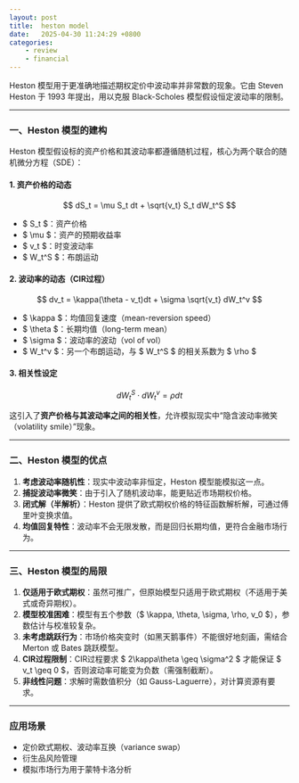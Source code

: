```yaml
---
layout: post
title:  heston model
date:   2025-04-30 11:24:29 +0800
categories: 
    - review 
    - financial
---
```


<script>
  MathJax = {
    tex: {
      inlineMath: [['$', '$'], ['\\(', '\\)']],
      displayMath: [['$$', '$$'], ['\\[', '\\]']]
    }
  };
</script>
<script src="https://cdn.jsdelivr.net/npm/mathjax@3/es5/tex-mml-chtml.js"></script>

Heston 模型用于更准确地描述期权定价中波动率并非常数的现象。它由 Steven Heston 于 1993 年提出，用以克服 Black-Scholes 模型假设恒定波动率的限制。

---

### 一、Heston 模型的建构

Heston 模型假设标的资产价格和其波动率都遵循随机过程，核心为两个联合的随机微分方程（SDE）：

#### 1. 资产价格的动态
$$
dS_t = \mu S_t dt + \sqrt{v_t} S_t dW_t^S
$$

- $ S_t $：资产价格
- $ \mu $：资产的预期收益率
- $ v_t $：时变波动率
- $ W_t^S $：布朗运动

#### 2. 波动率的动态（CIR过程）
$$
dv_t = \kappa(\theta - v_t)dt + \sigma \sqrt{v_t} dW_t^v
$$

- $ \kappa $：均值回复速度（mean-reversion speed）
- $ \theta $：长期均值（long-term mean）
- $ \sigma $：波动率的波动（vol of vol）
- $ W_t^v $：另一个布朗运动，与 $ W_t^S $ 的相关系数为 $ \rho $

#### 3. 相关性设定
$$
dW_t^S \cdot dW_t^v = \rho dt
$$

这引入了**资产价格与其波动率之间的相关性**，允许模拟现实中“隐含波动率微笑（volatility smile）”现象。

---

### 二、Heston 模型的优点

1. **考虑波动率随机性**：现实中波动率非恒定，Heston 模型能模拟这一点。
2. **捕捉波动率微笑**：由于引入了随机波动率，能更贴近市场期权价格。
3. **闭式解（半解析）**：Heston 提供了欧式期权价格的特征函数解析解，可通过傅里叶变换求值。
4. **均值回复特性**：波动率不会无限发散，而是回归长期均值，更符合金融市场行为。

---

### 三、Heston 模型的局限

1. **仅适用于欧式期权**：虽然可推广，但原始模型只适用于欧式期权（不适用于美式或奇异期权）。
2. **模型校准困难**：模型有五个参数（$ \kappa, \theta, \sigma, \rho, v_0 $），参数估计与校准较复杂。
3. **未考虑跳跃行为**：市场价格突变时（如黑天鹅事件）不能很好地刻画，需结合 Merton 或 Bates 跳跃模型。
4. **CIR过程限制**：CIR过程要求 $ 2\kappa\theta \geq \sigma^2 $ 才能保证 $ v_t \geq 0 $，否则波动率可能变为负数（需强制截断）。
5. **非线性问题**：求解时需数值积分（如 Gauss-Laguerre），对计算资源有要求。

---

### 应用场景

- 定价欧式期权、波动率互换（variance swap）
- 衍生品风险管理
- 模拟市场行为用于蒙特卡洛分析

